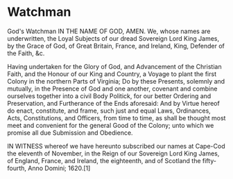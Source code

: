 # Watchman
God's Watchman
IN THE NAME OF GOD, AMEN. We, whose names are underwritten,
the Loyal Subjects of our dread Sovereign Lord King James, by the Grace of God,
of Great Britain, France, and Ireland, King, Defender of the Faith, &c.

Having undertaken for the Glory of God, and Advancement of the Christian Faith,
and the Honour of our King and Country, a Voyage to plant the first Colony in the northern Parts of Virginia;
Do by these Presents, solemnly and mutually, in the Presence of God and one another,
covenant and combine ourselves together into a civil Body Politick, for our better Ordering and Preservation,
and Furtherance of the Ends aforesaid: And by Virtue hereof do enact, constitute, and frame,
such just and equal Laws, Ordinances, Acts, Constitutions, and Officers,
from time to time, as shall be thought most meet and convenient for the general Good of the Colony;
unto which we promise all due Submission and Obedience.

IN WITNESS whereof we have hereunto subscribed our names at Cape-Cod the eleventh of November,
in the Reign of our Sovereign Lord King James, of England, France, and Ireland, the eighteenth,
and of Scotland the fifty-fourth, Anno Domini; 1620.[1]
